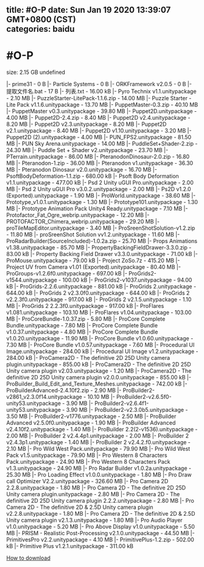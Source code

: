 
title: #O-P
date: Sun Jan 19 2020 13:39:07 GMT+0800 (CST)    
categories: baidu
---

# #O-P
size: 2.15 GB
 undefined
 
|- prime31 - 0 B
|- Particle Systems - 0 B
|- ORKFramework v2.0.5 - 0 B
|- 提取文件名.bat - 17 B
|- 列表.txt - 16.00 kB
|- Pyro Technix v1.1.unitypackage - 2.10 MB
|- PuzzleStarter-LitePack-1.1.6.zip - 14.00 MB
|- Puzzle Starter - Lite Pack v1.1.6.unitypackage - 13.70 MB
|- PuppetMaster-0.3.zip - 40.10 MB
|- PuppetMaster v0.3.unitypackage - 39.80 MB
|- Puppet2D.unitypackage - 4.00 MB
|- Puppet2D-2.4.zip - 8.40 MB
|- Puppet2D v2.4.unitypackage - 8.20 MB
|- Puppet2D v2.3.unitypackage - 8.20 MB
|- Puppet2D v2.1.unitypackage - 8.40 MB
|- Puppet2D v1.10.unitypackage - 3.20 MB
|- Puppet2D (2).unitypackage - 4.00 MB
|- PUN_FPS2.unitypackage - 81.50 MB
|- PUN Sky Arena.unitypackage - 14.00 MB
|- PuddleSet+Shader-2.zip - 24.30 MB
|- Puddle Set + Shader v2.unitypackage - 23.70 MB
|- PTerrain.unitypackage - 86.00 MB
|- PteranodonDinosaur-2.0.zip - 16.80 MB
|- Pteranodon-1.zip - 36.00 MB
|- Pteranodon v1.unitypackage - 36.30 MB
|- Pteranodon Dinosaur v2.0.unitypackage - 16.70 MB
|- PsoftBodyDeformation-1.1.zip - 680.00 kB
|- Psoft Body Deformation v1.1.unitypackage - 477.00 kB
|- Psd 2 Unity uGUI Pro.unitypackage - 2.00 MB
|- Psd 2 Unity uGUI Pro v3.0.2.unitypackage - 2.00 MB
|- Ps2D v1.2.0 (Exported).unitypackage - 1.90 MB
|- ProWorld.unitypackage - 38.60 MB
|- Prototype_v1.0.1.unitypackage - 1.30 MB
|- Prototype101.unitypackage - 1.30 MB
|- Prototype Animation Pack Unity4 Ready.unitypackage - 7.10 MB
|- Protofactor_Fat_Ogre_webrip.unitypackage - 12.20 MB
|- PROTOFACTOR_Chimera_webrip.unitypackage - 29.20 MB
|- proTileMapEditor.unitypackage - 3.40 MB
|- ProSreenShotSolution-v1.2.zip - 11.80 MB
|- proSreenShot Solution vv1.2.unitypackage - 11.60 MB
|- ProRadarBuilder(SourceIncluded)-1.0.2a.zip - 25.70 MB
|- Props Animations v1.38.unitypackage - 85.70 MB
|- PropertyBackingFieldDrawer-3.3.0.zip - 83.00 kB
|- Property Backing Field Drawer v3.3.0.unitypackage - 71.00 kB
|- ProMouse.unitypackage - 79.00 kB
|- Project ZoSo.7z - 415.20 MB
|- Project UV from Camera v1.01 (Exported).unitypackage - 80.40 MB
|- ProGroups-v1.2.6f0.unitypackage - 697.00 kB
|- ProGrids2-v1544.unitypackage - 100.00 kB
|- ProGrids2-v1037.unitypackage - 94.00 kB
|- ProGrids-2.2.6.unitypackage - 881.00 kB
|- ProGrids 2.unitypackage - 644.00 kB
|- ProGrids 2 v2.3.0f0.unitypackage - 644.00 kB
|- ProGrids 2 v2.2.3f0.unitypackage - 917.00 kB
|- ProGrids 2 v2.1.5.unitypackage - 1.10 MB
|- ProGrids 2 2.2.3f0.unitypackage - 917.00 kB
|- ProFlares v1.081.unitypackage - 103.10 MB
|- ProFlares v1.04.unitypackage - 103.00 MB
|- ProCoreBundle-1.0.37.zip - 5.80 MB
|- ProCore Complete Bundle.unitypackage - 7.80 MB
|- ProCore Complete Bundle v1.0.37.unitypackage - 4.80 MB
|- ProCore Complete Bundle v1.0.20.unitypackage - 11.90 MB
|- ProCore Bundle v1.0.60.unitypackage - 7.30 MB
|- ProCore Bundle v1.0.57.unitypackage - 7.60 MB
|- Procedural UI Image.unitypackage - 284.00 kB
|- Procedural UI Image v1.2.unitypackage - 284.00 kB
|- ProCamera2D - The definitive 2D 25D Unity camera plugin.unitypackage - 855.00 kB
|- ProCamera2D - The definitive 2D 25D Unity camera plugin v2.03.unitypackage - 1.20 MB
|- ProCamera2D - The definitive 2D 25D Unity camera plugin v2.0.0.unitypackage - 855.00 kB
|- ProBuilder_Build_Edit_and_Texture_Meshes.unitypackage - 742.00 kB
|- ProBuilderAdvanced-2.4.10f2.zip - 2.90 MB
|- ProBuilder2-v2861_v2.3.0f14.unitypackage - 10.10 MB
|- ProBuilder2-v2.6.5f0-unity53.unitypackage - 3.90 MB
|- ProBuilder2-v2.6.4f1-unity53.unitypackage - 3.90 MB
|- ProBuilder2-v2.3.0b5.unitypackage - 3.50 MB
|- ProBuilder2-v1776.unitypackage - 2.50 MB
|- ProBuilder Advanced v2.5.0f0.unitypackage - 1.90 MB
|- ProBuilder Advanced v2.4.10f2.unitypackage - 1.40 MB
|- ProBuilder 2.2(2-v1536).unitypackage - 2.00 MB
|- ProBuilder 2 v2.4.4p1.unitypackage - 2.00 MB
|- ProBuilder 2 v2.4.3p1.unitypackage - 1.40 MB
|- ProBuilder 2 v2.4.2.f0.unitypackage - 2.10 MB
|- Pro Wild West Pack.unitypackage - 79.90 MB
|- Pro Wild West Pack v1.5.unitypackage - 79.90 MB
|- Pro Western 8 Characters Pack.unitypackage - 24.90 MB
|- Pro Western 8 Characters Pack v1.3.unitypackage - 24.90 MB
|- Pro Radar Builder v1.0.2a.unitypackage - 25.30 MB
|- Pro Loading Effect v1.0.0.unitypackage - 1.80 MB
|- Pro Draw call Optimizer V2.2.unitypackage - 326.60 MB
|- Pro Camera 2D 2.2.8.unitypackage - 1.80 MB
|- Pro Camera 2D - The definitive 2D 25D Unity camera plugin.unitypackage - 2.80 MB
|- Pro Camera 2D - The definitive 2D 25D Unity camera plugin 2.2.2.unitypackage - 2.80 MB
|- Pro Camera 2D - The definitive 2D & 2.5D Unity camera plugin v2.2.8.unitypackage - 1.80 MB
|- Pro Camera 2D - The definitive 2D & 2.5D Unity camera plugin v2.1.3.unitypackage - 1.80 MB
|- Pro Audio Player v1.0.unitypackage - 5.20 MB
|- Pro Above Display v1.0.unitypackage - 5.50 MB
|- PRISM - Realistic Post-Processing v2.1.0.unitypackage - 44.50 MB
|- PrimitivesPro v2.2.unitypackage - 4.10 MB
|- PrimitivePlus-1.2.zip - 502.00 kB
|- Primitive Plus v1.2.1.unitypackage - 311.00 kB

[How to download](https://bpcam.bemobtrk.com/go/2ceec3aa-1ca2-46d6-b9ff-aaa5c184517c?jno=1954)